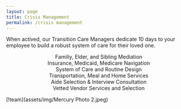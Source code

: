 ```yaml
---
layout: page
title: Crisis Management
permalink: /crisis management
---
```

When actived, our Transition Care Managers dedicate 10 days to your employee to build a robust system of care for their loved one. 

<center>Familiy, Elder, and Sibling Mediation</center>
<center>Insurance, Medicaid, Medicare Navigation</center>
<center>System of Care and Routine Design</center>
<center>Transportation, Meal and Home Services</center>
<center>Aide Selection & Interview Consultation</center>
<center>Vetted Vendor Services and Selection</center>

[!team](assets/img/Mercury Photo 2.jpeg)


